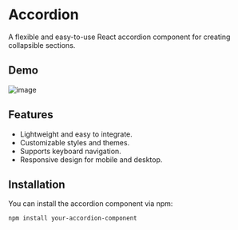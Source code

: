 # Accordion 

A flexible and easy-to-use React accordion component for creating collapsible sections.

## Demo


![image](https://github.com/Kritika30032002/ReactCreations/assets/142514166/b45a8efe-0cdc-4044-ba8a-59a6c035d8ae)

## Features

- Lightweight and easy to integrate.
- Customizable styles and themes.
- Supports keyboard navigation.
- Responsive design for mobile and desktop.

## Installation

You can install the accordion component via npm:

```bash
npm install your-accordion-component

```
